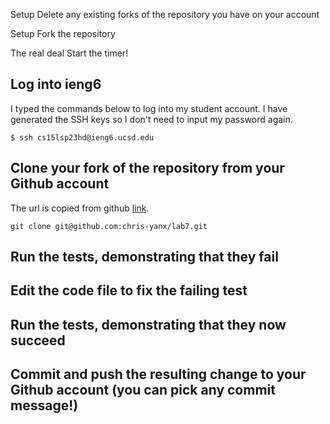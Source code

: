 Setup Delete any existing forks of the repository you have on your account

Setup Fork the repository

The real deal Start the timer!

## Log into ieng6

I typed the commands below to log into my student account. I have generated the SSH keys so I don't need to input my password again.

```
$ ssh cs15lsp23hd@ieng6.ucsd.edu
```

## Clone your fork of the repository from your Github account

The url is copied from github [link](https://github.com/chris-yanx/lab7).

```
git clone git@github.com:chris-yanx/lab7.git
```


## Run the tests, demonstrating that they fail

## Edit the code file to fix the failing test

## Run the tests, demonstrating that they now succeed
## Commit and push the resulting change to your Github account (you can pick any commit message!)

